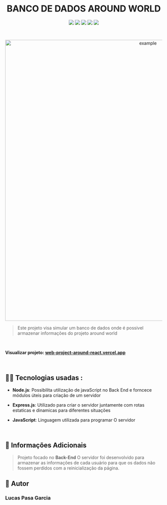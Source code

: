 <h1 align="center">
  BANCO DE DADOS AROUND WORLD
</h1>

<p align="center">
  <img src="https://img.shields.io/github/repo-size/Lucas2907/web_project_around_express?style=for-the-badge">
  <img src="https://img.shields.io/github/languages/count/Lucas2907/web_project_around_express?style=for-the-badge">
  <img src="https://img.shields.io/github/forks/Lucas2907/web_project_around_express?style=for-the-badge">
  <img src="https://img.shields.io/bitbucket/issues/Lucas2907/web_project_around_express?style=for-the-badge">
  <img src="https://img.shields.io/bitbucket/pr-raw/Lucas2907/web_project_around_express?style=for-the-badge">
</p>  
  <br>
  
  <p align="center">
    <img src="https://github.com/user-attachments/assets/75c4f06b-c30d-4782-b53c-6b5b2fc95cdb" alt="example" width="900"/>
  </p>  

  
> Este projeto visa simular um banco de dados onde é possivel armazenar informações do projeto around world
<br>

**Visualizar projeto: [web-project-around-react.vercel.app](https://web-project-around-react-lucas2907s-projects.vercel.app/)**

<br>


## 🧑‍💻 Tecnologias usadas :

- **Node.js**: Possibilita utilização de javaScript no Back End e forncece módulos úteis para criação de um servidor

- **Express.js**: Utilizado para criar o servidor juntamente com rotas estaticas e dinamicas para diferentes situações

- **JavaScript**: Linguagem utilizada para programar O servidor


<br> 

## 📌 Informações Adicionais

> Projeto  focado no **Back-End** O servidor foi desenvolvido para armazenar as informações de cada usuário para que os dados não fossem perdidos com a reinicialização da página.


## 👤 Autor

### **Lucas Pasa Garcia**
